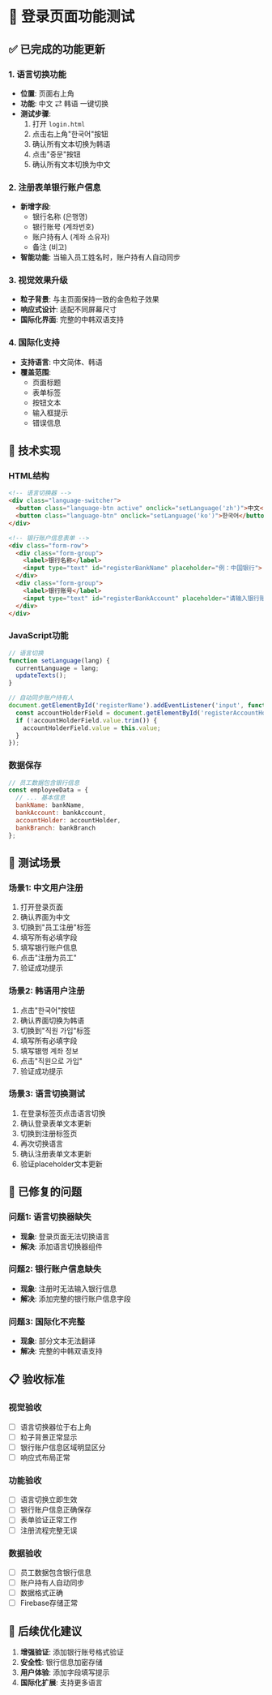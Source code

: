 # 🧪 登录页面功能测试

## ✅ 已完成的功能更新

### 1. 语言切换功能
- **位置**: 页面右上角
- **功能**: 中文 ⇄ 韩语 一键切换
- **测试步骤**:
  1. 打开 `login.html` 
  2. 点击右上角"한국어"按钮
  3. 确认所有文本切换为韩语
  4. 点击"중문"按钮
  5. 确认所有文本切换为中文

### 2. 注册表单银行账户信息
- **新增字段**:
  - 银行名称 (은행명)
  - 银行账号 (계좌번호)
  - 账户持有人 (계좌 소유자)
  - 备注 (비고)
- **智能功能**: 当输入员工姓名时，账户持有人自动同步

### 3. 视觉效果升级
- **粒子背景**: 与主页面保持一致的金色粒子效果
- **响应式设计**: 适配不同屏幕尺寸
- **国际化界面**: 完整的中韩双语支持

### 4. 国际化支持
- **支持语言**: 中文简体、韩语
- **覆盖范围**: 
  - 页面标题
  - 表单标签
  - 按钮文本
  - 输入框提示
  - 错误信息

## 🔧 技术实现

### HTML结构
```html
<!-- 语言切换器 -->
<div class="language-switcher">
  <button class="language-btn active" onclick="setLanguage('zh')">中文</button>
  <button class="language-btn" onclick="setLanguage('ko')">한국어</button>
</div>

<!-- 银行账户信息表单 -->
<div class="form-row">
  <div class="form-group">
    <label>银行名称</label>
    <input type="text" id="registerBankName" placeholder="例：中国银行">
  </div>
  <div class="form-group">
    <label>银行账号</label>
    <input type="text" id="registerBankAccount" placeholder="请输入银行账号">
  </div>
</div>
```

### JavaScript功能
```javascript
// 语言切换
function setLanguage(lang) {
  currentLanguage = lang;
  updateTexts();
}

// 自动同步账户持有人
document.getElementById('registerName').addEventListener('input', function() {
  const accountHolderField = document.getElementById('registerAccountHolder');
  if (!accountHolderField.value.trim()) {
    accountHolderField.value = this.value;
  }
});
```

### 数据保存
```javascript
// 员工数据包含银行信息
const employeeData = {
  // ... 基本信息
  bankName: bankName,
  bankAccount: bankAccount,
  accountHolder: accountHolder,
  bankBranch: bankBranch
};
```

## 🎯 测试场景

### 场景1: 中文用户注册
1. 打开登录页面
2. 确认界面为中文
3. 切换到"员工注册"标签
4. 填写所有必填字段
5. 填写银行账户信息
6. 点击"注册为员工"
7. 验证成功提示

### 场景2: 韩语用户注册
1. 点击"한국어"按钮
2. 确认界面切换为韩语
3. 切换到"직원 가입"标签
4. 填写所有必填字段
5. 填写银행 계좌 정보
6. 点击"직원으로 가입"
7. 验证成功提示

### 场景3: 语言切换测试
1. 在登录标签页点击语言切换
2. 确认登录表单文本更新
3. 切换到注册标签页
4. 再次切换语言
5. 确认注册表单文本更新
6. 验证placeholder文本更新

## 🐛 已修复的问题

### 问题1: 语言切换器缺失
- **现象**: 登录页面无法切换语言
- **解决**: 添加语言切换器组件

### 问题2: 银行账户信息缺失
- **现象**: 注册时无法输入银行信息
- **解决**: 添加完整的银行账户信息字段

### 问题3: 国际化不完整
- **现象**: 部分文本无法翻译
- **解决**: 完整的中韩双语支持

## 📋 验收标准

### 视觉验收
- [ ] 语言切换器位于右上角
- [ ] 粒子背景正常显示
- [ ] 银行账户信息区域明显区分
- [ ] 响应式布局正常

### 功能验收
- [ ] 语言切换立即生效
- [ ] 银行账户信息正确保存
- [ ] 表单验证正常工作
- [ ] 注册流程完整无误

### 数据验收
- [ ] 员工数据包含银行信息
- [ ] 账户持有人自动同步
- [ ] 数据格式正确
- [ ] Firebase存储正常

## 🚀 后续优化建议

1. **增强验证**: 添加银行账号格式验证
2. **安全性**: 银行信息加密存储
3. **用户体验**: 添加字段填写提示
4. **国际化扩展**: 支持更多语言 